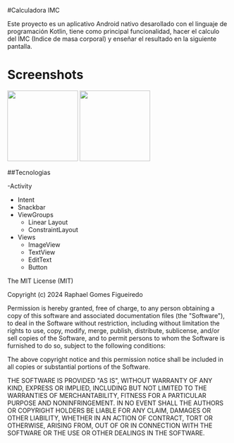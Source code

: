 #Calculadora IMC


Este proyecto es un aplicativo Android nativo desarollado con el linguaje de programación Kotlin, tiene como principal funcionalidad, hacer el calculo del IMC (Indice de masa corporal) y enseñar el resultado en la siguiente pantalla. 

# Screenshots 

<img src ="https://github.com/user-attachments/assets/d2b1d21b-17f4-4d4e-ba04-a114118a46d8" width=160/> <img src ="https://github.com/user-attachments/assets/79ef7fde-9f78-45b6-bc91-e8178148b8ba" width=160/>


  
  ##Tecnologias 

  -Activity 
  - Intent
  - Snackbar
  - ViewGroups
      - Linear Layout
      - ConstraintLayout
  - Views
      - ImageView
      - TextView
      - EditText
      - Button
   
    

The MIT License (MIT)

Copyright (c) 2024 Raphael Gomes Figueiredo

Permission is hereby granted, free of charge, to any person obtaining a copy of
this software and associated documentation files (the "Software"), to deal in
the Software without restriction, including without limitation the rights to
use, copy, modify, merge, publish, distribute, sublicense, and/or sell copies of
the Software, and to permit persons to whom the Software is furnished to do so,
subject to the following conditions:

The above copyright notice and this permission notice shall be included in all
copies or substantial portions of the Software.

THE SOFTWARE IS PROVIDED "AS IS", WITHOUT WARRANTY OF ANY KIND, EXPRESS OR
IMPLIED, INCLUDING BUT NOT LIMITED TO THE WARRANTIES OF MERCHANTABILITY, FITNESS
FOR A PARTICULAR PURPOSE AND NONINFRINGEMENT. IN NO EVENT SHALL THE AUTHORS OR
COPYRIGHT HOLDERS BE LIABLE FOR ANY CLAIM, DAMAGES OR OTHER LIABILITY, WHETHER
IN AN ACTION OF CONTRACT, TORT OR OTHERWISE, ARISING FROM, OUT OF OR IN
CONNECTION WITH THE SOFTWARE OR THE USE OR OTHER DEALINGS IN THE SOFTWARE.

